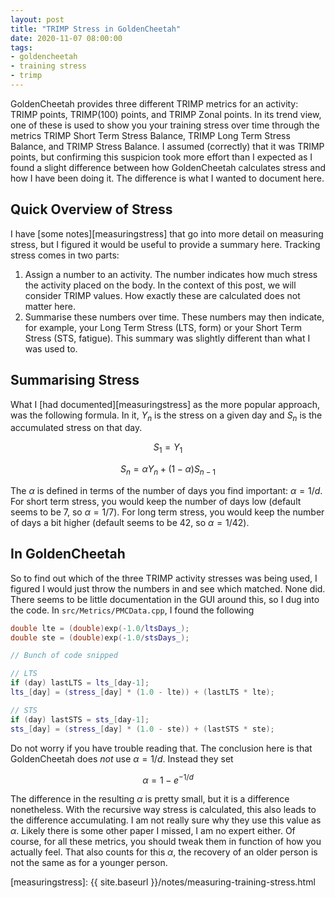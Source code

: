 ```yaml
---
layout: post
title: "TRIMP Stress in GoldenCheetah"
date: 2020-11-07 08:00:00
tags:
- goldencheetah
- training stress
- trimp
---
```

<script type="text/x-mathjax-config">
// Adding $blab$ for inline math
MathJax.Hub.Config({
  tex2jax: {
    inlineMath: [ ['$','$'], ["\\(","\\)"] ],
  },
});
</script>
<script src='https://cdnjs.cloudflare.com/ajax/libs/mathjax/2.7.0/MathJax.js?config=TeX-MML-AM_CHTML'></script>

GoldenCheetah provides three different TRIMP metrics for an activity: TRIMP
points, TRIMP(100) points, and TRIMP Zonal points. In its trend view, one of
these is used to show you your training stress over time through the metrics
TRIMP Short Term Stress Balance, TRIMP Long Term Stress Balance, and TRIMP
Stress Balance. I assumed (correctly) that it was TRIMP points, but confirming
this suspicion took more effort than I expected as I found a slight difference
between how GoldenCheetah calculates stress and how I have been doing it. The
difference is what I wanted to document here.

## Quick Overview of Stress

I have [some notes][measuringstress] that go into more detail on measuring
stress, but I figured it would be useful to provide a summary here. Tracking
stress comes in two parts:

1. Assign a number to an activity. The number indicates how much stress the
   activity placed on the body. In the context of this post, we will consider
   TRIMP values. How exactly these are calculated does not matter here.
2. Summarise these numbers over time. These numbers may then indicate, for
   example, your Long Term Stress (LTS, form) or your Short Term Stress (STS,
   fatigue). This summary was slightly different than what I was used to.

## Summarising Stress

What I [had documented][measuringstress] as the more popular approach, was the
following formula. In it, $Y_n$ is the stress on a given day and $S_n$ is the
accumulated stress on that day.

$$
S_1 = Y_1
$$

$$
S_n = \alpha Y_n + (1 - \alpha) S_{n-1}
$$

The $\alpha$ is defined in terms of the number of days you find
important: $\alpha = 1 / d$. For short term stress, you would
keep the number of days low (default seems to be 7, so $\alpha =
1/7$). For long term stress, you would keep the number of days a bit
higher (default seems to be 42, so $\alpha = 1/42$).

## In GoldenCheetah

So to find out which of the three TRIMP activity stresses was being used, I
figured I would just throw the numbers in and see which matched. None did.
There seems to be little documentation in the GUI around this, so I dug into
the code. In `src/Metrics/PMCData.cpp`, I found the following

```C++
double lte = (double)exp(-1.0/ltsDays_);
double ste = (double)exp(-1.0/stsDays_);

// Bunch of code snipped

// LTS
if (day) lastLTS = lts_[day-1];
lts_[day] = (stress_[day] * (1.0 - lte)) + (lastLTS * lte);

// STS
if (day) lastSTS = sts_[day-1];
sts_[day] = (stress_[day] * (1.0 - ste)) + (lastSTS * ste);
```

Do not worry if you have trouble reading that. The conclusion here is that
GoldenCheetah does *not* use $\alpha = 1 / d$. Instead they set

$$
\alpha = 1 - e^{-1/d}
$$

The difference in the resulting $\alpha$ is pretty small, but it is a
difference nonetheless. With the recursive way stress is calculated, this also
leads to the difference accumulating. I am not really sure why they use this
value as $\alpha$. Likely there is some other paper I missed, I am no expert
either. Of course, for all these metrics, you should tweak them in function of
how you actually feel. That also counts for this $\alpha$, the recovery of an
older person is not the same as for a younger person.

[measuringstress]: {{ site.baseurl }}/notes/measuring-training-stress.html
